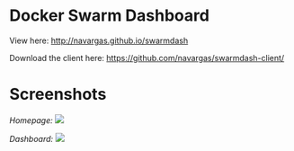 # Docker Swarm Dashboard

View here: http://navargas.github.io/swarmdash

Download the client here: https://github.com/navargas/swarmdash-client/

# Screenshots

*Homepage:*
![](http://i.imgur.com/lnkjmq0.png)

*Dashboard:*
![](http://i.imgur.com/Wo9HDg3.png)
